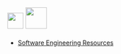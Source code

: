 [<img src="https://www.youtube.com/s/desktop/12d6b690/img/favicon_32x32.png" width="36" />](https://www.youtube.com/user/TheMadman420)
[<img src="https://cdn.sstatic.net/Sites/stackoverflow/company/img/logos/so/so-icon.png" width="48" />](https://stackoverflow.com/users/5039027/veganaize)
---
* [Software Engineering Resources](https://gist.github.com/veganaize/02d87f13240a6a7debfb9a79f07fc2fb)

<!--
### Hi there 👋
**veganaize/veganaize** is a ✨ _special_ ✨ repository because its `README.md` (this file) appears on your GitHub profile.

Here are some ideas to get you started:

- 🔭 I’m currently working on ...
- 🌱 I’m currently learning ...
- 😄 I’m looking to collaborate on ...
- 🤔 I’m looking for help with ...
- 💬 Ask me about ...
- 📫 How to reach me: ...
- ⚡ Fun fact: ...
-->

